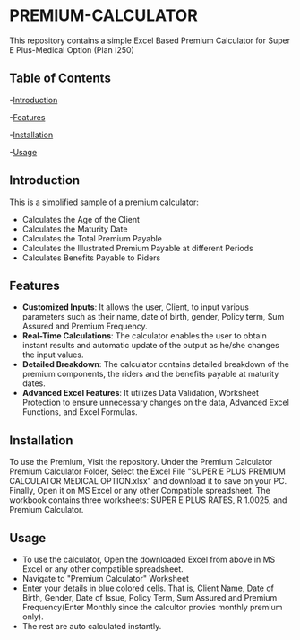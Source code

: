 # PREMIUM-CALCULATOR
This repository contains a simple Excel Based Premium Calculator for Super E Plus-Medical Option (Plan I250)

## Table of Contents

-[Introduction](#Introduction)

-[Features](#Features)

-[Installation](#Installation)

-[Usage](#Usage)


## Introduction

This is a simplified sample of a premium calculator:

- Calculates the Age of the Client
- Calculates the Maturity Date
- Calculates the Total Premium Payable
- Calculates the Illustrated Premium Payable at different Periods
- Calculates Benefits Payable to Riders

## Features

- **Customized Inputs**: It allows the user, Client, to input various parameters such as their name, date of birth, gender, Policy term, Sum Assured and Premium Frequency.
- **Real-Time Calculations**: The calculator enables the user to obtain instant results and automatic update of the output as he/she changes the input values.
- **Detailed Breakdown**: The calculator contains detailed breakdown of the premium components, the riders and the benefits payable at maturity dates.
- **Advanced Excel Features**: It utilizes Data Validation, Worksheet Protection to ensure unnecessary changes on the data, Advanced Excel Functions, and Excel Formulas.

## Installation

To use the Premium, Visit the repository. Under the Premium Calculator Premium Calculator Folder, Select the Excel File "SUPER E PLUS PREMIUM CALCULATOR MEDICAL OPTION.xlsx" and download it to save on your PC. Finally, Open it on MS Excel or any other Compatible spreadsheet.
The workbook contains three worksheets: SUPER E PLUS RATES, R 1.0025, and Premium Calculator. 

## Usage
- To use the calculator, Open the downloaded Excel from above in MS Excel or any other compatible spreadsheet.
- Navigate to "Premium Calculator" Worksheet
- Enter your details in blue colored cells. That is, Client Name, Date of Birth, Gender, Date of Issue, Policy Term, Sum Assured and Premium Frequency(Enter Monthly since the calcultor provies monthly premium only).
- The rest are auto calculated instantly.

